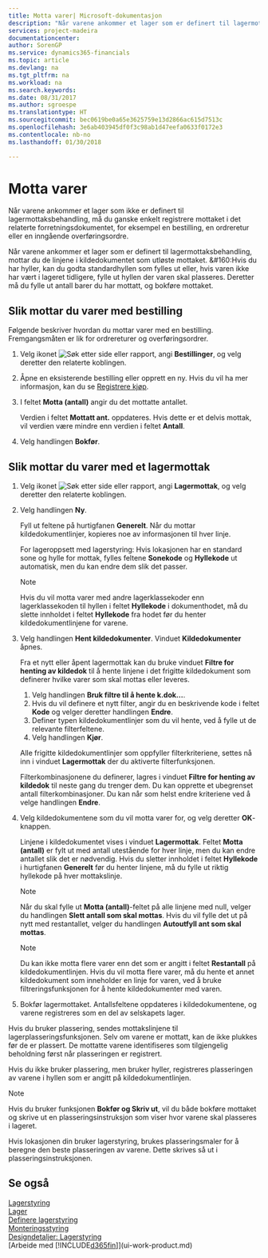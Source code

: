 ```yaml
---
title: Motta varer| Microsoft-dokumentasjon
description: "Når varene ankommer et lager som er definert til lagermottaksbehandling, mottar du de linjene i kildedokumentet som utløste mottaket."
services: project-madeira
documentationcenter: 
author: SorenGP
ms.service: dynamics365-financials
ms.topic: article
ms.devlang: na
ms.tgt_pltfrm: na
ms.workload: na
ms.search.keywords: 
ms.date: 08/31/2017
ms.author: sgroespe
ms.translationtype: HT
ms.sourcegitcommit: bec0619be0a65e3625759e13d2866ac615d7513c
ms.openlocfilehash: 3e6ab403945df0f3c98ab1d47eefa0633f0172e3
ms.contentlocale: nb-no
ms.lasthandoff: 01/30/2018

---
```

# <a name="receive-items"></a>Motta varer
Når varene ankommer et lager som ikke er definert til lagermottaksbehandling, må du ganske enkelt registrere mottaket i det relaterte forretningsdokumentet, for eksempel en bestilling, en ordreretur eller en inngående overføringsordre.

Når varene ankommer et lager som er definert til lagermottaksbehandling, mottar du de linjene i kildedokumentet som utløste mottaket. &#160:Hvis du har hyller, kan du godta standardhyllen som fylles ut eller, hvis varen ikke har vært i lageret tidligere, fylle ut hyllen der varen skal plasseres. Deretter må du fylle ut antall barer du har mottatt, og bokføre mottaket.  

## <a name="to-receive-items-with-a-purchase-order"></a>Slik mottar du varer med bestilling
Følgende beskriver hvordan du mottar varer med en bestilling. Fremgangsmåten er lik for ordrereturer og overføringsordrer.  
1. Velg ikonet ![Søk etter side eller rapport](media/ui-search/search_small.png "Søk etter side eller rapport"), angi **Bestillinger**, og velg deretter den relaterte koblingen.
2. Åpne en eksisterende bestilling eller opprett en ny. Hvis du vil ha mer informasjon, kan du se [Registrere kjøp](purchasing-how-record-purchases.md).
3. I feltet **Motta (antall)** angir du det mottatte antallet.

    Verdien i feltet **Mottatt ant.** oppdateres. Hvis dette er et delvis mottak, vil verdien være mindre enn verdien i feltet **Antall**.
4. Velg handlingen **Bokfør**.

## <a name="to-receive-items-with-a-warehouse-receipt"></a>Slik mottar du varer med et lagermottak
1.  Velg ikonet ![Søk etter side eller rapport](media/ui-search/search_small.png "Søk etter side eller rapport"), angi **Lagermottak**, og velg deretter den relaterte koblingen.  
2.  Velg handlingen **Ny**.  

    Fyll ut feltene på hurtigfanen **Generelt**. Når du mottar kildedokumentlinjer, kopieres noe av informasjonen til hver linje.  

    For lageroppsett med lagerstyring: Hvis lokasjonen har en standard sone og hylle for mottak, fylles feltene **Sonekode** og **Hyllekode** ut automatisk, men du kan endre dem slik det passer.  

    > [!NOTE]  
    >  Hvis du vil motta varer med andre lagerklassekoder enn lagerklassekoden til hyllen i feltet **Hyllekode** i dokumenthodet, må du slette innholdet i feltet **Hyllekode** fra hodet før du henter kildedokumentlinjene for varene.  
3.  Velg handlingen **Hent kildedokumenter**. Vinduet **Kildedokumenter** åpnes.

    Fra et nytt eller åpent lagermottak kan du bruke vinduet **Filtre for henting av kildedok** til å hente linjene i det frigitte kildedokument som definerer hvilke varer som skal mottas eller leveres.

    1. Velg handlingen **Bruk filtre til å hente k.dok...**.  
    2. Hvis du vil definere et nytt filter, angir du en beskrivende kode i feltet **Kode** og velger deretter handlingen **Endre**.  
    3. Definer typen kildedokumentlinjer som du vil hente, ved å fylle ut de relevante filterfeltene.  
    4. Velg handlingen **Kjør**.  

    Alle frigitte kildedokumentlinjer som oppfyller filterkriteriene, settes nå inn i vinduet **Lagermottak** der du aktiverte filterfunksjonen.  

    Filterkombinasjonene du definerer, lagres i vinduet **Filtre for henting av kildedok** til neste gang du trenger dem. Du kan opprette et ubegrenset antall filterkombinasjoner. Du kan når som helst endre kriteriene ved å velge handlingen **Endre**.

4.  Velg kildedokumentene som du vil motta varer for, og velg deretter **OK**-knappen.  

    Linjene i kildedokumentet vises i vinduet **Lagermottak**. Feltet **Motta (antall)** er fylt ut med antall utestående for hver linje, men du kan endre antallet slik det er nødvendig. Hvis du sletter innholdet i feltet **Hyllekode** i hurtigfanen **Generelt** før du henter linjene, må du fylle ut riktig hyllekode på hver mottakslinje.  

    > [!NOTE]  
    >  Når du skal fylle ut **Motta (antall)**-feltet på alle linjene med null, velger du handlingen **Slett antall som skal mottas**. Hvis du vil fylle det ut på nytt med restantallet, velger du handlingen **Autoutfyll ant som skal mottas**.  

    > [!NOTE]  
    >  Du kan ikke motta flere varer enn det som er angitt i feltet **Restantall** på kildedokumentlinjen. Hvis du vil motta flere varer, må du hente et annet kildedokument som inneholder en linje for varen, ved å bruke filtreringsfunksjonen for å hente kildedokumenter med varen.  

5.  Bokfør lagermottaket. Antallsfeltene oppdateres i kildedokumentene, og varene registreres som en del av selskapets lager.  

Hvis du bruker plassering, sendes mottakslinjene til lagerplasseringsfunksjonen. Selv om varene er mottatt, kan de ikke plukkes før de er plassert. De mottatte varene identifiseres som tilgjengelig beholdning først når plasseringen er registrert.  

Hvis du ikke bruker plassering, men bruker hyller, registreres plasseringen av varene i hyllen som er angitt på kildedokumentlinjen.  

> [!NOTE]  
>  Hvis du bruker funksjonen **Bokfør og Skriv ut**, vil du både bokføre mottaket og skrive ut en plasseringsinstruksjon som viser hvor varene skal plasseres i lageret.  
>   
>  Hvis lokasjonen din bruker lagerstyring, brukes plasseringsmaler for å beregne den beste plasseringen av varene. Dette skrives så ut i plasseringsinstruksjonen.  

## <a name="see-also"></a>Se også  
[Lagerstyring](warehouse-manage-warehouse.md)  
[Lager](inventory-manage-inventory.md)  
[Definere lagerstyring](warehouse-setup-warehouse.md)     
[Monteringsstyring](assembly-assemble-items.md)    
[Designdetaljer: Lagerstyring](design-details-warehouse-management.md)  
[Arbeide med [!INCLUDE[d365fin](includes/d365fin_md.md)]](ui-work-product.md)

